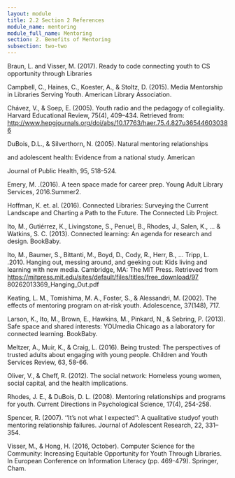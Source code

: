 ```yaml
---
layout: module
title: 2.2 Section 2 References
module_name: mentoring
module_full_name: Mentoring
section: 2. Benefits of Mentoring
subsection: two-two
---
```


Braun, L. and Visser, M. (2017). Ready to code connecting youth to CS opportunity through Libraries 

Campbell, C., Haines, C., Koester, A., & Stoltz, D. (2015). Media Mentorship in Libraries Serving Youth. American Library Association. 

Chávez, V., & Soep, E. (2005). Youth radio and the pedagogy of collegiality. Harvard Educational Review, 75(4), 409–434. Retrieved from: http://www.hepgjournals.org/doi/abs/10.17763/haer.75.4.827u365446030386 

DuBois, D.L., & Silverthorn, N. (2005). Natural mentoring relationships 

and adolescent health: Evidence from a national study. American 

Journal of Public Health, 95, 518–524. 

Emery, M. .(2016). A teen space made for career prep. Young Adult Library Services, 2016.Summer2. 

Hoffman, K. et. al. (2016). Connected Libraries: Surveying the Current Landscape and Charting a Path to the Future. The Connected Lib Project.  

Ito, M., Gutiérrez, K., Livingstone, S., Penuel, B., Rhodes, J., Salen, K., ... & Watkins, S. C. (2013). Connected learning: An agenda for research and design. BookBaby. 

Ito, M., Baumer, S., Bittanti, M., Boyd, D., Cody, R., Herr, B., … Tripp, L. .2010. Hanging out, messing around, and geeking out: Kids living and learning with new media. Cambridge, MA: The MIT Press. Retrieved from https://mitpress.mit.edu/sites/default/files/titles/free_download/97 80262013369_Hanging_Out.pdf 

Keating, L. M., Tomishima, M. A., Foster, S., & Alessandri, M. (2002). The effects of mentoring program on at-risk youth. Adolescence, 37(148), 717. 

Larson, K., Ito, M., Brown, E., Hawkins, M., Pinkard, N., & Sebring, P. (2013). Safe space and shared interests: YOUmedia Chicago as a laboratory for connected learning. BookBaby. 

Meltzer, A., Muir, K., & Craig, L. (2016). Being trusted: The perspectives of trusted adults about engaging with young people. Children and Youth Services Review, 63, 58-66. 

Oliver, V., & Cheff, R. (2012). The social network: Homeless young women, social capital, and the health implications.  

Rhodes, J. E., & DuBois, D. L. (2008). Mentoring relationships and programs for youth. Current Directions in Psychological Science, 17(4), 254-258. 

Spencer, R. (2007). ‘‘It’s not what I expected’’: A qualitative studyof youth mentoring relationship failures. Journal of Adolescent Research, 22, 331–354. 

Visser, M., & Hong, H. (2016, October). Computer Science for the Community: Increasing Equitable Opportunity for Youth Through Libraries. In European Conference on Information Literacy (pp. 469-479). Springer, Cham. 
